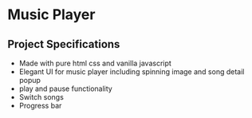 # Music Player
## Project Specifications

- Made with pure html css and vanilla javascript
- Elegant UI for music player including spinning image and song detail popup
- play and pause functionality
- Switch songs
- Progress bar
